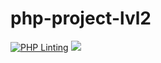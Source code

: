 # php-project-lvl2
[![PHP Linting](https://github.com/0gnev/php-project-lvl2/actions/workflows/main.yml/badge.svg)](https://github.com/0gnev/php-project-lvl2/actions/workflows/main.yml)
<a href="https://codeclimate.com/github/0gnev/php-project-lvl2/maintainability"><img src="https://api.codeclimate.com/v1/badges/b687cae8520f39d1282a/maintainability" /></a>

